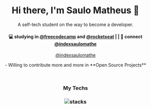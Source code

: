 <h1 align="center"> Hi there, I'm Saulo Matheus 👋</h3>

<p align="center">
A self-tech student on the way to become a developer.
</p>

<h4 align="center">
💻 studying in <a href="https://www.freecodecamp.org/">@freecodecamp</a>
and 
<a href="https://app.rocketseat.com.br/me/indexsaulomathe">@rocketseat</a>
|     |
💬 connect <a href="https://www.linkedin.com/in/indexsaulomathe/">@indexsaulomathe</a>
</h4>
<p  align="center">
<a href="https://github.com/indexsaulomathe/">@indexsaulomathe</a>
</p>

<p align="center">
- Willing to contribute more and more in **Open Source Projects**
</p>

<br/>
<h3 align="center">
My Techs
</h3>

<h3 align="center">
<img src="" alt="stacks"/>
</h3>
